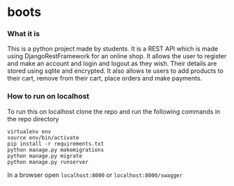 # boots

### What it is
This is a python project made by students.
It is a REST API which is made using DjangoRestFramework for an online shop. It allows the user to register and make an account and login and logout as they wish.
Their details are stored using sqlite and encrypted. It also allows te users to add products to their cart, remove from their cart, place orders and make payments.

### How to run on localhost
To run this on localhost clone the repo and run the following commands in the repo directory
```
virtualenv env
source env/bin/activate
pip install -r requirements.txt
python manage.py makemigrations
python manage.py migrate
python manage.py runserver
```
In a browser open `localhost:8000` or `localhost:8000/swagger`
